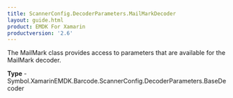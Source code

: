 ```yaml
---
title: ScannerConfig.DecoderParameters.MailMarkDecoder
layout: guide.html 
product: EMDK For Xamarin 
productversion: '2.6' 
---
```

The MailMark class provides access to parameters that are available for the MailMark decoder.

**Type** - Symbol.XamarinEMDK.Barcode.ScannerConfig.DecoderParameters.BaseDecoder



